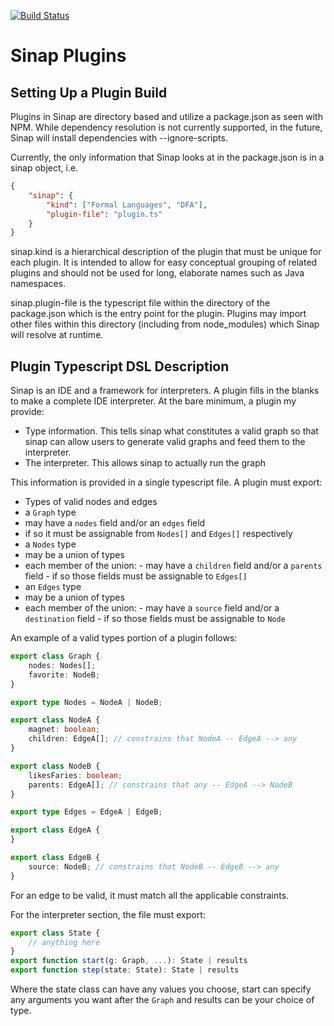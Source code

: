 [![Build Status](https://travis-ci.org/2graphic/sinap-core.svg?branch=master)](https://travis-ci.org/2graphic/sinap-core)

# Sinap Plugins

## Setting Up a Plugin Build

Plugins in Sinap are directory based and utilize a package.json as seen with NPM. While dependency resolution is not currently supported, in the future, Sinap will install dependencies with --ignore-scripts.

Currently, the only information that Sinap looks at in the package.json is in a sinap object, i.e.

```json
{
    "sinap": {
        "kind": ["Formal Languages", "DFA"],
        "plugin-file": "plugin.ts"
    }
}
```

sinap.kind is a hierarchical description of the plugin that must be unique for each plugin. It is intended to allow for easy conceptual grouping of related plugins and should not be used for long, elaborate names such as Java namespaces.

sinap.plugin-file is the typescript file within the directory of the package.json which is the entry point for the plugin. Plugins may import other files within this directory (including from node_modules) which Sinap will resolve at runtime.

## Plugin Typescript DSL Description

Sinap is an IDE and a framework for interpreters. A plugin fills in the blanks to make a complete IDE interpreter. At the bare minimum, a plugin my provide:

 - Type information. This tells sinap what constitutes a valid graph so that sinap can allow users to generate valid graphs and feed them to the interpreter. 
 - The interpreter. This allows sinap to actually run the graph

This information is provided in a single typescript file. A plugin must export:

 - Types of valid nodes and edges
  - a `Graph` type
   - may have a `nodes` field and/or an `edges` field
   - if so it must be assignable from `Nodes[]` and `Edges[]` respectively
  - a `Nodes` type
   - may be a union of types
   - each member of the union:
    - may have a `children` field and/or a `parents` field
    - if so those fields must be assignable to `Edges[]`
  - an `Edges` type
   - may be a union of types
   - each member of the union:
    - may have a `source` field and/or a `destination` field
    - if so those fields must be assignable to `Node`

An example of a valid types portion of a plugin follows:

```ts
export class Graph {
    nodes: Nodes[];
    favorite: NodeB;
}

export type Nodes = NodeA | NodeB;

export class NodeA {
    magnet: boolean;
    children: EdgeA[]; // constrains that NodeA -- EdgeA --> any
}

export class NodeB {
    likesFaries: boolean;
    parents: EdgeA[]; // constrains that any -- EdgeA --> NodeB
}

export type Edges = EdgeA | EdgeB;

export class EdgeA {
}

export class EdgeB {
    source: NodeB; // constrains that NodeB -- EdgeB --> any
}
```

For an edge to be valid, it must match all the applicable constraints. 

For the interpreter section, the file must export:

```ts
export class State {
    // anything here
}
export function start(g: Graph, ...): State | results
export function step(state: State): State | results
```

Where the state class can have any values you choose, start can specify any arguments you want after the `Graph` and results can be your choice of type. 
